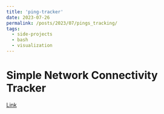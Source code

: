 ```yaml
---
title: 'ping-tracker'
date: 2023-07-26
permalink: /posts/2023/07/pings_tracking/
tags:
  - side-projects
  - bash
  - visualization
---
```


# Simple Network Connectivity Tracker
[Link](.https://github.com/menisadi/menisadi.github.io/blob/master/_includes/pings_online.html)

